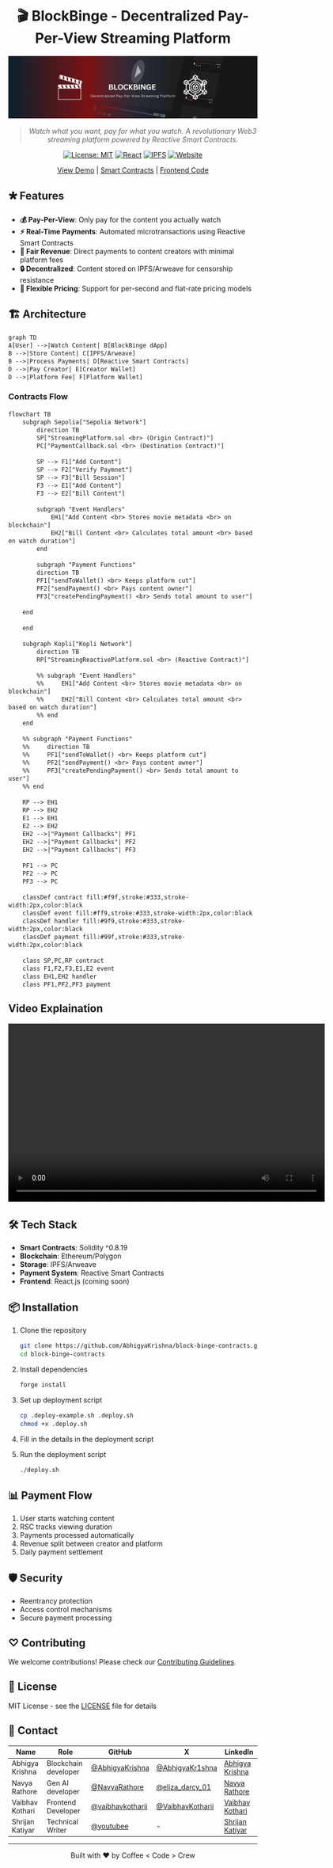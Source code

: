 <div align="center">

# 🎬 BlockBinge - Decentralized Pay-Per-View Streaming Platform

![BlockBinge Banner](assets/banner.jpeg)

> *Watch what you want, pay for what you watch. A revolutionary Web3 streaming platform powered by Reactive Smart Contracts.*

[![License: MIT](https://img.shields.io/badge/License-MIT-yellow.svg)](https://opensource.org/licenses/MIT)
[![React](https://img.shields.io/badge/React-18.2.0-61DAFB.svg)](https://reactjs.org/)
[![IPFS](https://img.shields.io/badge/IPFS-Storage-65C2CB.svg)](https://ipfs.io/)
[![Website](https://img.shields.io/badge/Website-Block%20Binge-4E46E5)](https://blockbinge.vercel.app/)

[View Demo](https://blockbinge.vercel.app/) | [Smart Contracts](https://github.com/AbhigyaKrishna/block-binge-contracts) | [Frontend Code](https://github.com/vaibhavkothari33/BlockBinge)

</div>

## 🞳 Features

- **💰 Pay-Per-View**: Only pay for the content you actually watch
- **⚡ Real-Time Payments**: Automated microtransactions using Reactive Smart Contracts
- **🎯 Fair Revenue**: Direct payments to content creators with minimal platform fees
- **🔒 Decentralized**: Content stored on IPFS/Arweave for censorship resistance
- **💸 Flexible Pricing**: Support for per-second and flat-rate pricing models

## 🏗️ Architecture
```mermaid
graph TD
A[User] -->|Watch Content| B[BlockBinge dApp]
B -->|Store Content| C[IPFS/Arweave]
B -->|Process Payments| D[Reactive Smart Contracts]
D -->|Pay Creator| E[Creator Wallet]
D -->|Platform Fee| F[Platform Wallet]
```

### Contracts Flow
```mermaid
flowchart TB
    subgraph Sepolia["Sepolia Network"]
        direction TB
        SP["StreamingPlatform.sol <br> (Origin Contract)"]
        PC["PaymentCallback.sol <br> (Destination Contract)"]
        
        SP --> F1["Add Content"]
        SP --> F2["Verify Paymnet"]
        SP --> F3["Bill Session"]
        F3 --> E1["Add Content"]
        F3 --> E2["Bill Content"]

        subgraph "Event Handlers"
            EH1["Add Content <br> Stores movie metadata <br> on blockchain"]
            EH2["Bill Content <br> Calculates total amount <br> based on watch duration"]
        end

        subgraph "Payment Functions"
        direction TB
        PF1["sendToWallet() <br> Keeps platform cut"]
        PF2["sendPayment() <br> Pays content owner"]
        PF3["createPendingPayment() <br> Sends total amount to user"]
        
    end
    
    end

    subgraph Kopli["Kopli Network"]
        direction TB
        RP["StreamingReactivePlatform.sol <br> (Reactive Contract)"]
        
        %% subgraph "Event Handlers"
        %%     EH1["Add Content <br> Stores movie metadata <br> on blockchain"]
        %%     EH2["Bill Content <br> Calculates total amount <br> based on watch duration"]
        %% end
    end

    %% subgraph "Payment Functions"
    %%     direction TB
    %%     PF1["sendToWallet() <br> Keeps platform cut"]
    %%     PF2["sendPayment() <br> Pays content owner"]
    %%     PF3["createPendingPayment() <br> Sends total amount to user"]
    %% end

    RP --> EH1
    RP --> EH2
    E1 --> EH1
    E2 --> EH2
    EH2 -->|"Payment Callbacks"| PF1
    EH2 -->|"Payment Callbacks"| PF2
    EH2 -->|"Payment Callbacks"| PF3
    
    PF1 --> PC
    PF2 --> PC
    PF3 --> PC

    classDef contract fill:#f9f,stroke:#333,stroke-width:2px,color:black
    classDef event fill:#ff9,stroke:#333,stroke-width:2px,color:black
    classDef handler fill:#9f9,stroke:#333,stroke-width:2px,color:black
    classDef payment fill:#99f,stroke:#333,stroke-width:2px,color:black
    
    class SP,PC,RP contract
    class F1,F2,F3,E1,E2 event
    class EH1,EH2 handler
    class PF1,PF2,PF3 payment
```

## Video Explaination
<video src="https://www.youtube.com/watch?v=z-3BeEYIO8I" width="640" height="360" controls></video>

## 🛠️ Tech Stack

- **Smart Contracts**: Solidity ^0.8.19
- **Blockchain**: Ethereum/Polygon
- **Storage**: IPFS/Arweave
- **Payment System**: Reactive Smart Contracts
- **Frontend**: React.js (coming soon)

## 📦 Installation

1. Clone the repository
    ```bash
    git clone https://github.com/AbhigyaKrishna/block-binge-contracts.git
    cd block-binge-contracts
    ```

2. Install dependencies
    ```bash
    forge install
    ```

3. Set up deployment script
    ```bash
    cp .deploy-example.sh .deploy.sh
    chmod +x .deploy.sh
    ```

4. Fill in the details in the deployment script

5. Run the deployment script
    ```bash
    ./deploy.sh
    ```

## 📊 Payment Flow

1. User starts watching content
2. RSC tracks viewing duration
3. Payments processed automatically
4. Revenue split between creator and platform
5. Daily payment settlement

## 🛡 Security

- Reentrancy protection
- Access control mechanisms
- Secure payment processing

## ♡ Contributing

We welcome contributions! Please check our [Contributing Guidelines](CONTRIBUTING.md).

## 📝 License

MIT License - see the [LICENSE](LICENSE) file for details

## 🤝 Contact

| Name | Role | GitHub | X | LinkedIn |
|------|------|--------|---------|----------|
| Abhigya Krishna | Blockchain developer | [@AbhigyaKrishna](https://github.com/AbhigyaKrishna) | [@AbhigyaKr1shna](https://x.com/AbhigyaKr1shna) | [Abhigya Krishna](https://www.linkedin.com/in/abhigya-krishna/) |
| Navya Rathore | Gen AI developer | [@NavyaRathore](https://github.com/NavyaRathore) | [@eliza_darcy_01](https://x.com/eliza_darcy_01) | [Navya Rathore](https://www.linkedin.com/in/navya-rathore/) |
| Vaibhav Kothari | Frontend Developer | [@vaibhavkotharii](https://github.com/vaibhavkothari33) | [@VaibhavKotharii](https://x.com/VaibhavKotharii) | [Vaibhav Kothari](https://www.linkedin.com/in/vaibhavkothari33/) |
| Shrijan Katiyar | Technical Writer | [@youtubee](https://github.com/youutubee) | - | [Shrijan Katiyar](https://www.linkedin.com/in/shrijan-katiyar-49b068286/) |



---

<p align="center">
  Built with ❤️ by Coffee < Code > Crew
</p>


